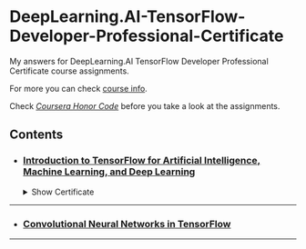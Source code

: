# DeepLearning.AI-TensorFlow-Developer-Professional-Certificate
My answers for DeepLearning.AI TensorFlow Developer Professional Certificate course assignments.

For more you can check [course info](https://www.deeplearning.ai/courses/tensorflow-developer-professional-certificate/).

Check <i>[Coursera Honor Code](https://www.coursera.support/s/article/209818863-Coursera-Honor-Code?language=en_US)</i> before you take a look at the assignments.

## Contents
  - ### [Introduction to TensorFlow for Artificial Intelligence, Machine Learning, and Deep Learning](https://github.com/BurakAhmet/DeepLearning.AI-TensorFlow-Developer-Professional-Certificate/tree/main/1.%20Introduction%20to%20TensorFlow%20for%20Artificial%20Intelligence%2C%20Machine%20Learning%2C%20and%20Deep%20Learning)
    <details>
      <summary>Show Certificate</summary>
        <a href="https://www.coursera.org/account/accomplishments/verify/NMM6RLNB3EES">
           <img src="https://github.com/BurakAhmet/DeepLearning.AI-TensorFlow-Developer-Professional-Certificate/assets/89780902/33923219-2e7b-4dad-9eac-408959834ef7" alt="TensorFlow C1 Certificate-1">
        </a>
    </details>
  - ---

  - ### [Convolutional Neural Networks in TensorFlow](https://github.com/BurakAhmet/DeepLearning.AI-TensorFlow-Developer-ProfessionalCertificate/tree/main/2.%20Convolutional%20Neural%20Networks%20in%20TensorFlow)
  - ---
